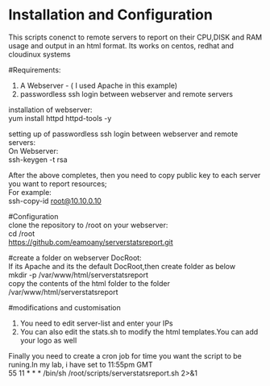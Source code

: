 # Installation and Configuration
This scripts conenct to remote servers to report on their CPU,DISK and RAM usage and output in an html format.
Its works on centos, redhat and cloudinux systems

#Requirements:
1. A Webserver - ( I used Apache in this example)<br />
2. passwordless ssh login between webserver and remote servers<br />

installation of webserver:<br />
yum install httpd httpd-tools -y<br />

setting up of passwordless ssh login between webserver and remote servers:<br />
On Webserver:<br />
ssh-keygen -t rsa<br />

After the above completes, then you need to copy public key to each server you want to report resources;<br />
For example:<br />
ssh-copy-id root@10.10.0.10<br />

#Configuration<br />
clone the repository to /root on your webserver:<br />
cd /root<br />
https://github.com/eamoany/serverstatsreport.git<br />

#create a folder on webserver DocRoot:<br />
If its Apache and its the default DocRoot,then create folder as below<br />
mkdir -p /var/www/html/serverstatsreport<br />
copy the contents of the html folder to the folder /var/www/html/serverstatsreport<br />

#modifications and customisation<br />
1. You need to edit server-list and enter your IPs<br />
2. You can also edit the stats.sh to modify the html templates.You can add your logo as well<br />

Finally you need to create a cron job for time you want the script to be runing.In my lab, i have set to 11:55pm GMT<br />
55 11 * * * /bin/sh /root/scripts/serverstatsreport.sh 2>&1<br />



